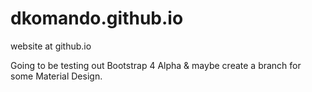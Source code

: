 # dkomando.github.io
website at github.io  

Going to be testing out Bootstrap 4 Alpha & maybe create a branch for some Material Design.
